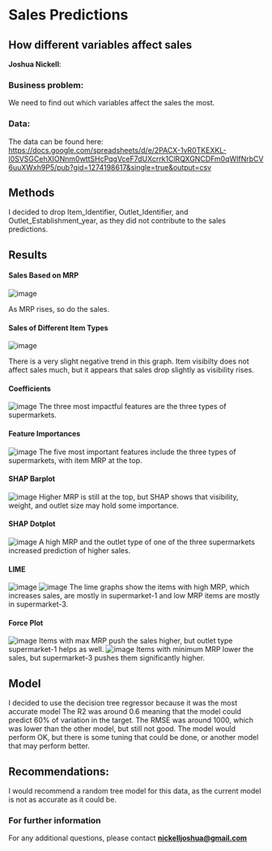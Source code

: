 # Sales Predictions
## How different variables affect sales

**Joshua Nickell**: 

### Business problem:

We need to find out which variables affect the sales the most.

### Data:
The data can be found here: https://docs.google.com/spreadsheets/d/e/2PACX-1vR0TKEXKL-l0SVSGCehXIONnm0wttSHcPqgVceF7dUXcrrk1ClRQXGNCDFm0qWIfNrbCV6uuXWxh9P5/pub?gid=1274198617&single=true&output=csv


## Methods
I decided to drop Item_Identifier, Outlet_Identifier, and Outlet_Establishment_year, as they did not contribute to the sales predictions. 

## Results

#### Sales Based on MRP
![image](https://user-images.githubusercontent.com/85464771/202827982-aeb764b3-5fe1-4c43-bd66-9818b288355c.png)

As MRP rises, so do the sales.

#### Sales of Different Item Types
![image](https://user-images.githubusercontent.com/85464771/202827990-e871e618-76db-4439-888e-7d2a26c34ce4.png)

There is a very slight negative trend in this graph. Item visibilty does not affect sales much, but it appears that sales drop slightly as visibility rises.

#### Coefficients
![image](https://github.com/Josh-XS/Sales-predictions/blob/main/images/LinearRegression.png)
The three most impactful features are the three types of supermarkets.

#### Feature Importances
![image](https://github.com/Josh-XS/Sales-predictions/blob/main/images/DecisionTree.png)
The five most important features include the three types of supermarkets, with item MRP at the top.

#### SHAP Barplot
![image](https://github.com/Josh-XS/Sales-predictions/blob/main/images/SHAPBar.png)
Higher MRP is still at the top, but SHAP shows that visibility, weight, and outlet size may hold some importance.

#### SHAP Dotplot
![image](https://github.com/Josh-XS/Sales-predictions/blob/main/images/SHAPBar.png)
A high MRP and the outlet type of one of the three supermarkets increased prediction of higher sales.

#### LIME
![image](https://github.com/Josh-XS/Sales-predictions/blob/main/images/LIMEhigh.png)
![image](https://github.com/Josh-XS/Sales-predictions/blob/main/images/LIMElow.png)
The lime graphs show the items with high MRP, which increases sales, are mostly in supermarket-1 and low MRP items are mostly in supermarket-3.

#### Force Plot
![image](https://github.com/Josh-XS/Sales-predictions/blob/main/images/force_high.png)
Items with max MRP push the sales higher, but outlet type supermarket-1 helps as well.
![image](https://github.com/Josh-XS/Sales-predictions/blob/main/images/force_low.png)
Items with minimum MRP lower the sales, but supermarket-3 pushes them significantly higher.

## Model

I decided to use the decision tree regressor because it was the most accurate model
The R2 was around 0.6 meaning that the model could predict 60% of variation in the target.
The RMSE was around 1000, which was lower than the other model, but still not good.
The model would perform OK, but there is some tuning that could be done, or another model that may perform better.

## Recommendations:

I would recommend a random tree model for this data, as the current model is not as accurate as it could be.

### For further information


For any additional questions, please contact **nickelljoshua@gmail.com**
